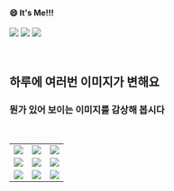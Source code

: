 <!--
#### 📫 How to reach me?
<a href="mailto:thquddnr123@gmail.com">
    <img 
        src="https://img.shields.io/badge/Gmail-d14836?style=flat-square&logo=Gmail&logoColor=white&link=mailto:thquddnr123@gmail.com"
        style="height : auto; margin-left : 60px; margin-right : 60px;"/>
</a>
-->
#### 😄 It's Me!!!

<a href="https://cybecho.notion.site/SBU-s-Archives-854ccd3338c2456a867956f26143998a" target="_blank"><img src="https://img.shields.io/badge/Portfolio-303030?style=for-the-badge&logo=Notion&logoColor=white"/></a>
<a href="https://www.instagram.com/junk_warrior_vintage/" target="_blank"><img src="https://img.shields.io/badge/@junk_warrir_vintage-E4405F?style=for-the-badge&logo=Instagram&logoColor=white"/></a>
<a href="https://www.behance.net/thquddnr125654" target="_blank"><img src="https://img.shields.io/badge/Behance-1769FF?style=for-the-badge&logo=Behance&logoColor=white"/></a>

</br>

## 하루에 여러번 이미지가 변해요
### 뭔가 있어 보이는 이미지를 감상해 봅시다

<!--
마크업 바로보기 사이트
https://dillinger.io/ 
-->
  <br/> <table>
<tr>
<td><a href='https://kimjongillookingatthings.tumblr.com/'><img src='https://www.random-art.org/img/large/423535.jpg'></a></td>
<td><a href='https://www.cameronsworld.net'><img src='https://www.random-art.org/img/large/423605.jpg'></a></td>
<td><a href='https://pointerpointer.com/'><img src='https://www.random-art.org/img/large/423563.jpg'></a></td>
</tr>
<tr>
<td><a href='https://img.theqoo.net/img/rjIus.jpg'><img src='https://www.random-art.org/img/large/423650.jpg'></a></td>
<td><a href='https://www.omfgdogs.com/#'><img src='https://www.random-art.org/img/large/423595.jpg'></a></td>
<td><a href='https://name.ho9.me/'><img src='https://www.random-art.org/img/large/423559.jpg'></a></td>
</tr>
<tr>
<td><a href='http://www.omglasergunspewpewpew.com/'><img src='https://www.random-art.org/img/large/423574.jpg'></a></td>
<td><a href='https://longdogechallenge.com/'><img src='https://www.random-art.org/img/large/423567.jpg'></a></td>
<td><a href='https://binarypiano.com/'><img src='https://www.random-art.org/img/large/423573.jpg'></a></td>
</tr>
</table>
